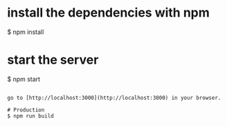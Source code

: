 # install the dependencies with npm
$ npm install

# start the server
$ npm start
```

go to [http://localhost:3000](http://localhost:3000) in your browser.

# Production
$ npm run build